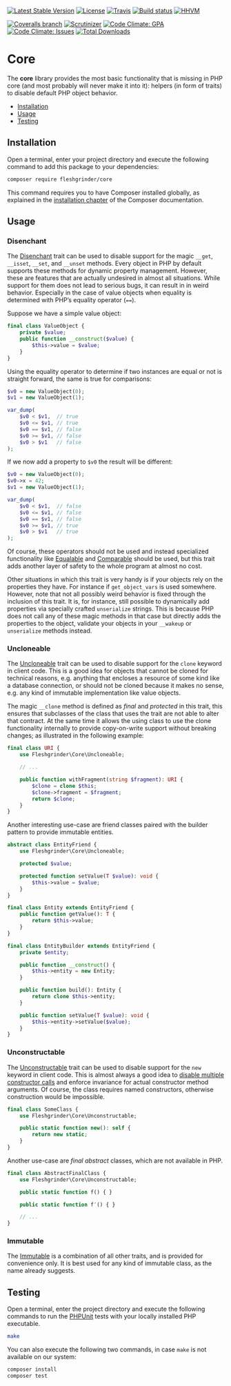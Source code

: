 [![Latest Stable Version](https://poser.pugx.org/fleshgrinder/core/v/stable)](https://packagist.org/packages/fleshgrinder/core)
[![License](https://poser.pugx.org/fleshgrinder/core/license)](https://packagist.org/packages/fleshgrinder/core)
[![Travis](https://img.shields.io/travis/Fleshgrinder/php-core.svg)](https://travis-ci.org/Fleshgrinder/php-core)
[![Build status](https://ci.appveyor.com/api/projects/status/dfyfacv59mpmmhdt/branch/master?svg=true)](https://ci.appveyor.com/project/Fleshgrinder/php-core/branch/master)
[![HHVM](https://img.shields.io/hhvm/fleshgrinder/core.svg)](http://hhvm.h4cc.de/package/fleshgrinder/core)

[![Coveralls branch](https://img.shields.io/coveralls/Fleshgrinder/php-core/master.svg)](https://coveralls.io/github/Fleshgrinder/php-core)
[![Scrutinizer](https://img.shields.io/scrutinizer/g/Fleshgrinder/php-core.svg)](https://scrutinizer-ci.com/g/Fleshgrinder/php-core/)
[![Code Climate: GPA](https://img.shields.io/codeclimate/github/Fleshgrinder/php-core.svg)](https://codeclimate.com/github/Fleshgrinder/php-core)
[![Code Climate: Issues](https://img.shields.io/codeclimate/issues/github/Fleshgrinder/php-core.svg)](https://codeclimate.com/github/Fleshgrinder/php-core/issues)
[![Total Downloads](https://poser.pugx.org/fleshgrinder/core/downloads)](https://packagist.org/packages/fleshgrinder/core)
# Core
The **core** library provides the most basic functionality that is missing in
 PHP core (and most probably will never make it into it): helpers (in form of
 traits) to disable default PHP object behavior.

- [Installation](#installation)
- [Usage](#usage)
- [Testing](#testing)

## Installation
Open a terminal, enter your project directory and execute the following command
 to add this package to your dependencies:

```bash
composer require fleshgrinder/core
```

This command requires you to have Composer installed globally, as explained in
 the [installation chapter](https://getcomposer.org/doc/00-intro.md) of the
 Composer documentation.

## Usage
### Disenchant
The [Disenchant](src/Disenchant.php) trait can be used to disable support for
 the magic `__get`, `__isset`, `__set`, and `__unset` methods. Every object in
 PHP by default supports these methods for dynamic property management. However,
 these are features that are actually undesired in almost all situations. While
 support for them does not lead to serious bugs, it can result in in weird
 behavior. Especially in the case of value objects when equality is determined
 with PHP’s equality operator (`==`).

Suppose we have a simple value object:

```php
final class ValueObject {
    private $value;
    public function __construct($value) {
        $this->value = $value;
    }
}
```

Using the equality operator to determine if two instances are equal or not is
 straight forward, the same is true for comparisons:

```php
$v0 = new ValueObject(0);
$v1 = new ValueObject(1);

var_dump(
    $v0 < $v1,  // true
    $v0 <= $v1, // true
    $v0 == $v1, // false
    $v0 >= $v1, // false
    $v0 > $v1   // false
);
```

If we now add a property to `$v0` the result will be different:

```php
$v0 = new ValueObject(0);
$v0->x = 42;
$v1 = new ValueObject(1);

var_dump(
    $v0 < $v1,  // false
    $v0 <= $v1, // false
    $v0 == $v1, // false
    $v0 >= $v1, // true
    $v0 > $v1   // true
);
```

Of course, these operators should not be used and instead specialized
 functionality like [Equalable](https://github.com/fleshgrinder/php-equalable)
 and [Comparable](https://github.com/fleshgrinder/php-comparable) should be
 used, but this trait adds another layer of safety to the whole program at
 almost no cost.

Other situations in which this trait is very handy is if your objects rely on
 the properties they have. For instance if `get_object_vars` is used somewhere.
 However, note that not all possibly weird behavior is fixed through the
 inclusion of this trait. It is, for instance, still possible to dynamically
 add properties via specially crafted `unserialize` strings. This is because
 PHP does not call any of these magic methods in that case but directly adds
 the properties to the object, validate your objects in your `__wakeup` or
 `unserialize` methods instead.

### Uncloneable
The [Uncloneable](src/Uncloneable.php) trait can be used to disable support for
 the `clone` keyword in client code. This is a good idea for objects that
 cannot be cloned for technical reasons, e.g. anything that encloses a
 resource of some kind like a database connection, or should not be cloned
 because it makes no sense, e.g. any kind of immutable implementation like
 value objects.

The magic `__clone` method is defined as _final_ and _protected_ in this trait,
 this ensures that subclasses of the class that uses the trait are not able to
 alter that contract. At the same time it allows the using class to use the
 clone functionality internally to provide copy-on-write support without
 breaking changes; as illustrated in the following example:

```php
final class URI {
    use Fleshgrinder\Core\Uncloneable;

    // ...

    public function withFragment(string $fragment): URI {
        $clone = clone $this;
        $clone->fragment = $fragment;
        return $clone;
    }
}
```

Another interesting use-case are friend classes paired with the builder pattern
 to provide immutable entities.

```php
abstract class EntityFriend {
    use Fleshgrinder\Core\Uncloneable;

    protected $value;

    protected function setValue(T $value): void {
        $this->value = $value;
    }
}

final class Entity extends EntityFriend {
    public function getValue(): T {
        return $this->value;
    }
}

final class EntityBuilder extends EntityFriend {
    private $entity;

    public function __construct() {
        $this->entity = new Entity;
    }

    public function build(): Entity {
        return clone $this->entity;
    }

    public function setValue(T $value): void {
        $this->entity->setValue($value);
    }
}
```

### Unconstructable
The [Unconstructable](src/Unconstructable.php) trait can be used to disable
 support for the `new` keyword in client code. This is almost always a good
 idea to [disable multiple constructor calls](https://wiki.php.net/rfc/disallow-multiple-constructor-calls)
 and enforce invariance for actual constructor method arguments. Of course, the
 class requires named constructors, otherwise construction would be impossible.

```php
final class SomeClass {
    use Fleshgrinder\Core\Unconstructable;

    public static function new(): self {
        return new static;
    }
}
```

Another use-case are _final abstract_ classes, which are not available in PHP.

```php
final class AbstractFinalClass {
    use Fleshgrinder\Core\Unconstructable;

    public static function f() { }

    public static function f′() { }

    // ...
}
```

### Immutable
The [Immutable](src/Immutable.php) is a combination of all other traits, and
 is provided for convenience only. It is best used for any kind of immutable
 class, as the name already suggests.

## Testing
Open a terminal, enter the project directory and execute the following commands
 to run the [PHPUnit](https://phpunit.de/) tests with your locally installed
 PHP executable.

```bash
make
```

You can also execute the following two commands, in case `make` is not
 available on our system:

```bash
composer install
composer test
```
